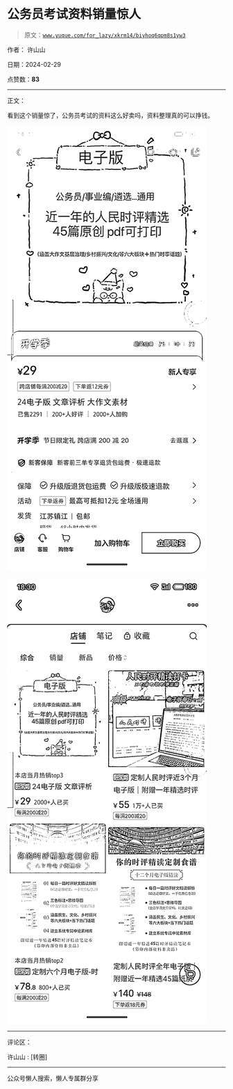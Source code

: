 # 公务员考试资料销量惊人

> 原文：[`www.yuque.com/for_lazy/xkrm14/biyhoq6qpm8s1yw3`](https://www.yuque.com/for_lazy/xkrm14/biyhoq6qpm8s1yw3)

作者： 许山山

日期：2024-02-29

点赞数：**83**

* * *

正文：

看到这个销量惊了，公务员考试的资料这么好卖吗，资料整理真的可以挣钱。

![](img/1e408c6a72a7a3ef42757a3a10bc36be.png)

![](img/0a384ca527ff4d0a52ac0e3f7adbb20a.png)

* * *

评论区：

许山山 : [转圈]

* * *

公众号懒人搜索，懒人专属群分享